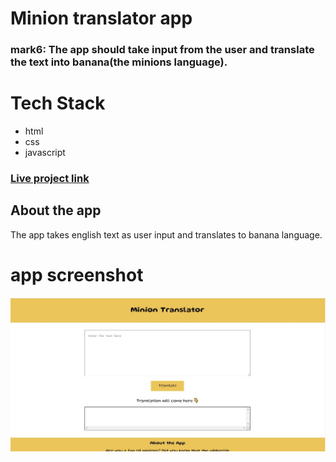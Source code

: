 # Minion translator app
### mark6: The app should take input from the user and translate the text into banana(the minions language).

# Tech Stack
 - html
 - css 
 - javascript 

 ### [Live project link](https://div-minion-translator.netlify.app/)

 ## About the app

 The app takes english text as user input and translates to banana language.

 # app screenshot

 ![app](/screenshot/minion-speak.JPG)